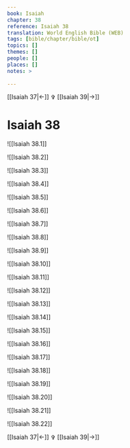 ```yaml
---
book: Isaiah
chapter: 38
reference: Isaiah 38
translation: World English Bible (WEB)
tags: [bible/chapter/bible/ot]
topics: []
themes: []
people: []
places: []
notes: >
  
---
```


[[Isaiah 37|<-]] ✞ [[Isaiah 39|->]]

# Isaiah 38

![[Isaiah 38.1]]

![[Isaiah 38.2]]

![[Isaiah 38.3]]

![[Isaiah 38.4]]

![[Isaiah 38.5]]

![[Isaiah 38.6]]

![[Isaiah 38.7]]

![[Isaiah 38.8]]

![[Isaiah 38.9]]

![[Isaiah 38.10]]

![[Isaiah 38.11]]

![[Isaiah 38.12]]

![[Isaiah 38.13]]

![[Isaiah 38.14]]

![[Isaiah 38.15]]

![[Isaiah 38.16]]

![[Isaiah 38.17]]

![[Isaiah 38.18]]

![[Isaiah 38.19]]

![[Isaiah 38.20]]

![[Isaiah 38.21]]

![[Isaiah 38.22]]

[[Isaiah 37|<-]] ✞ [[Isaiah 39|->]]
